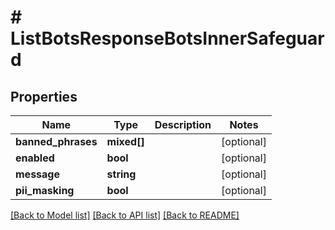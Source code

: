 # # ListBotsResponseBotsInnerSafeguard

## Properties

Name | Type | Description | Notes
------------ | ------------- | ------------- | -------------
**banned_phrases** | **mixed[]** |  | [optional]
**enabled** | **bool** |  | [optional]
**message** | **string** |  | [optional]
**pii_masking** | **bool** |  | [optional]

[[Back to Model list]](../../README.md#models) [[Back to API list]](../../README.md#endpoints) [[Back to README]](../../README.md)
